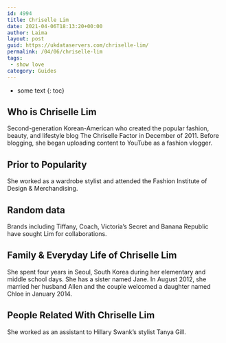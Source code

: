 ```yaml
---
id: 4994
title: Chriselle Lim
date: 2021-04-06T18:13:20+00:00
author: Laima
layout: post
guid: https://ukdataservers.com/chriselle-lim/
permalink: /04/06/chriselle-lim
tags:
 - show love
category: Guides
---
```


* some text
{: toc}


## Who is Chriselle Lim
                  
                  
                  
Second-generation Korean-American who created the popular fashion, beauty, and lifestyle blog The Chriselle Factor in December of 2011. Before blogging, she began uploading content to YouTube as a fashion vlogger.
                  
              
            
              
            
                
                
                
## Prior to Popularity
                  
                  
                  
She worked as a wardrobe stylist and attended the Fashion Institute of Design & Merchandising.
                  
              
            
              
            
                
                
                
## Random data
                  
                  
                  
Brands including Tiffany, Coach, Victoria’s Secret and Banana Republic have sought Lim for collaborations.
                  
              
            
              
            
                
                
                
## Family & Everyday Life of Chriselle Lim
                  
                  
                  
She spent four years in Seoul, South Korea during her elementary and middle school days. She has a sister named Jane. In August 2012, she married her husband Allen and the couple welcomed a daughter named Chloe in January 2014.
                  
              
            
              
            
                
                
                
## People Related With Chriselle Lim
                  
                  
                  
She worked as an assistant to Hillary Swank&#8217;s stylist Tanya Gill.
                  
              
            
              
            
                
              
            
              
              
            
            
              
            
          
          
          